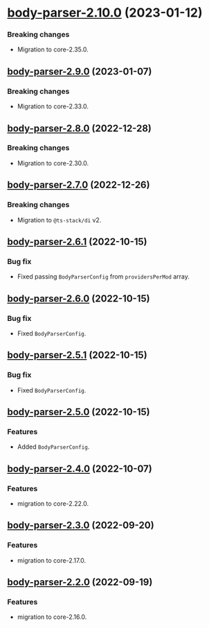 <a name="body-parser-2.10.0"></a>
# [body-parser-2.10.0](https://github.com/ditsmod/ditsmod/releases/tag/body-parser-2.10.0) (2023-01-12)

### Breaking changes

- Migration to core-2.35.0.

<a name="body-parser-2.9.0"></a>
## [body-parser-2.9.0](https://github.com/ditsmod/ditsmod/releases/tag/body-parser-2.9.0) (2023-01-07)

### Breaking changes

- Migration to core-2.33.0.

<a name="body-parser-2.8.0"></a>
## [body-parser-2.8.0](https://github.com/ditsmod/ditsmod/releases/tag/body-parser-2.8.0) (2022-12-28)

### Breaking changes

- Migration to core-2.30.0.

<a name="body-parser-2.7.0"></a>
## [body-parser-2.7.0](https://github.com/ditsmod/ditsmod/releases/tag/body-parser-2.7.0) (2022-12-26)

### Breaking changes

- Migration to `@ts-stack/di` v2.

<a name="body-parser-2.6.1"></a>
## [body-parser-2.6.1](https://github.com/ditsmod/ditsmod/releases/tag/body-parser-2.6.1) (2022-10-15)

### Bug fix

- Fixed passing `BodyParserConfig` from `providersPerMod` array.

<a name="body-parser-2.6.0"></a>
## [body-parser-2.6.0](https://github.com/ditsmod/ditsmod/releases/tag/body-parser-2.6.0) (2022-10-15)

### Bug fix

- Fixed `BodyParserConfig`.

<a name="body-parser-2.5.1"></a>
## [body-parser-2.5.1](https://github.com/ditsmod/ditsmod/releases/tag/body-parser-2.5.1) (2022-10-15)

### Bug fix

- Fixed `BodyParserConfig`.

<a name="body-parser-2.5.0"></a>
## [body-parser-2.5.0](https://github.com/ditsmod/ditsmod/releases/tag/body-parser-2.5.0) (2022-10-15)

### Features

- Added `BodyParserConfig`.

<a name="body-parser-2.4.0"></a>
## [body-parser-2.4.0](https://github.com/ditsmod/ditsmod/releases/tag/body-parser-2.4.0) (2022-10-07)

### Features

- migration to core-2.22.0.

<a name="body-parser-2.3.0"></a>
## [body-parser-2.3.0](https://github.com/ditsmod/ditsmod/releases/tag/body-parser-2.3.0) (2022-09-20)

### Features

- migration to core-2.17.0.

<a name="body-parser-2.2.0"></a>
## [body-parser-2.2.0](https://github.com/ditsmod/ditsmod/releases/tag/body-parser-2.2.0) (2022-09-19)

### Features

- migration to core-2.16.0.
